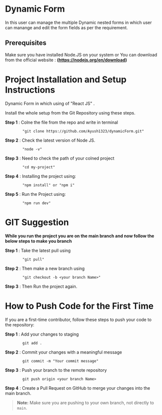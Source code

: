 # Dynamic Form 

In this user can manage the multiple Dynamic nested forms in which user can manange and edit the form fields as per the requirement.

## Prerequisites

Make sure you have installed Node.JS on your system or You can download from the official website : **(https://nodejs.org/en/download)**

# Project Installation and Setup Instructions

Dynamic Form in which using of "React JS" .

Install the whole setup from the Git Repository using these steps.

**Step 1** : Colne the file from the repo and write in terminal

            "git clone https://github.com/Ayush1323/dynamicForm.git"

**Step 2** : Check the latest version of Node JS.

            "node -v"

**Step 3** : Need to check the path of your colned project

            "cd my-project"

**Step 4** : Installing the project using:

            "npm install" or "npm i"

**Step 5** : Run the Project using:

            "npm run dev"

# GIT Suggestion

**While you run the project you are on the main branch and now follow the below steps to make you branch**

**Step 1** : Take the latest pull using

            "git pull"

**Step 2** : Then make a new branch using

            "git checkout -b <your branch Name>"

**Step 3** : Then Run the project again.

# How to Push Code for the First Time

If you are a first-time contributor, follow these steps to push your code to the repository:

**Step 1** : Add your changes to staging

            git add .

**Step 2** : Commit your changes with a meaningful message

            git commit -m "Your commit message"

**Step 3** : Push your branch to the remote repository

            git push origin <your branch Name>

**Step 4** : Create a Pull Request on GitHub to merge your changes into the main branch.

> **Note:** Make sure you are pushing to your own branch, not directly to `main`.